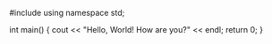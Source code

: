 #include <iostream>
using namespace std;

int main() {
    cout << "Hello, World! How are you?" << endl;
    return 0;
}
